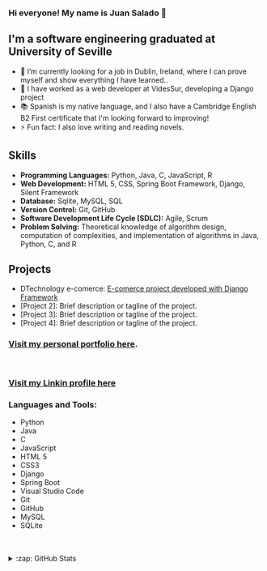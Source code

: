 ### Hi everyone! My name is Juan Salado 👋 



## I'm a software engineering graduated at University of Seville

- 🌱 I’m currently looking for a job in Dublin, Ireland, where I can prove myself and show everything I have learned..
- 💼 I have worked as a web developer at VidesSur, developing a Django project  
- 📚 Spanish is my native language, and I also have a Cambridge English B2 First certificate that I'm looking forward to improving!
- ⚡ Fun fact: I also love writing and reading novels.

## Skills
- **Programming Languages:** Python, Java, C, JavaScript, R
- **Web Development:** HTML 5, CSS, Spring Boot Framework, Django, Silent Framework
- **Database:** Sqlite, MySQL, SQL
- **Version Control:** Git, GitHub
- **Software Development Life Cycle (SDLC):** Agile, Scrum
- **Problem Solving:** Theoretical knowledge of algorithm design, computation of complexities, and implementation of algorithms in Java, Python, C, and R

## Projects
- DTechnology e-comerce: [E-comerce project developed with Django Framework](http://dtechnology.pythonanywhere.com/)
- [Project 2]: Brief description or tagline of the project.
- [Project 3]: Brief description or tagline of the project.
- [Project 4]: Brief description or tagline of the project.


### [Visit my personal portfolio here](https://juradosalado.github.io/portfolio/).

<br />

### [Visit my Linkin profile here](https://www.linkedin.com/in/juan-salado-jurado-65aa63231/)

### Languages and Tools:

- Python
- Java
- C
- JavaScript
- HTML 5
- CSS3
- Django
- Spring Boot
- Visual Studio Code
- Git
- GitHub
- MySQL
- SQLite

<br />
<br />





<details>
  <summary>:zap: GitHub Stats</summary>

  <img align="left" alt="juradosalado's GitHub Stats" src="https://github-readme-stats.codestackr.vercel.app/api?username=juradosalado&show_icons=true&hide_border=true" />

</details>

[instagram]: https://www.instagram.com/juradosalado
